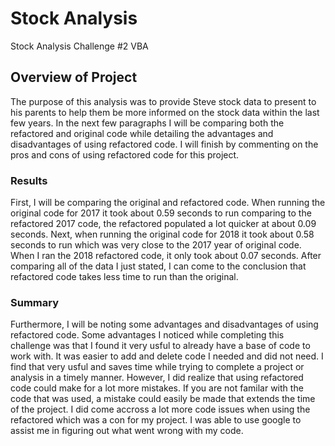 # Stock Analysis
Stock Analysis Challenge #2 VBA
## Overview of Project 
The purpose of this analysis was to provide Steve stock data to present to his parents to help them be more informed on the stock data within the last few years. 
In the next few paragraphs I will be comparing both the refactored and original code while detailing the advantages and disadvantages of using refactored code. I will finish by commenting on the pros and cons of using refactored code for this project. 
### Results
First, I will be comparing the original and refactored code. When running the original code for 2017 it took about 0.59 seconds to run comparing to the refactored 2017 code, the refactored populated a lot quicker at about 0.09 seconds. Next, when running the original code for 2018 it took about 0.58 seconds to run which was very close to the 2017 year of original code. When I ran the 2018 refactored code, it only took about 0.07 seconds. After comparing all of the data I just stated, I can come to the conclusion that refactored code takes less time to run than the original. 

### Summary
Furthermore, I will be noting some advantages and disadvantages of using refactored code. Some advantages I noticed while completing this challenge was that I found it very usful to already have a base of code to work with. It was easier to add and delete code I needed and did not need. I find that very usful and saves time while trying to complete a project or analysis in a timely manner. However, I  did realize that using refactored code could make for a lot more mistakes. If you are not familar with the code that was used, a mistake could easily be made that extends the time of the project. I did come accross a lot more code issues when using the refactored which was a con for my project. I was able to use google to assist me in figuring out what went wrong with my code. 
